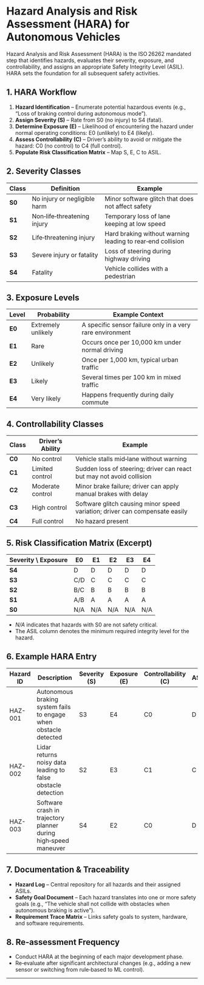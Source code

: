 # Hazard Analysis and Risk Assessment (HARA) for Autonomous Vehicles  

Hazard Analysis and Risk Assessment (HARA) is the ISO 26262 mandated step that identifies hazards, evaluates their severity, exposure, and controllability, and assigns an appropriate Safety Integrity Level (ASIL). HARA sets the foundation for all subsequent safety activities.

## 1. HARA Workflow  

1. **Hazard Identification** – Enumerate potential hazardous events (e.g., “Loss of braking control during autonomous mode”).  
2. **Assign Severity (S)** – Rate from S0 (no injury) to S4 (fatal).  
3. **Determine Exposure (E)** – Likelihood of encountering the hazard under normal operating conditions: E0 (unlikely) to E4 (likely).  
4. **Assess Controllability (C)** – Driver’s ability to avoid or mitigate the hazard: C0 (no control) to C4 (full control).  
5. **Populate Risk Classification Matrix** – Map S, E, C to ASIL.  

## 2. Severity Classes  

| Class | Definition | Example |
|-------|------------|---------|
| **S0** | No injury or negligible harm | Minor software glitch that does not affect safety |
| **S1** | Non‑life‑threatening injury | Temporary loss of lane keeping at low speed |
| **S2** | Life‑threatening injury | Hard braking without warning leading to rear‑end collision |
| **S3** | Severe injury or fatality | Loss of steering during highway driving |
| **S4** | Fatality | Vehicle collides with a pedestrian |

## 3. Exposure Levels  

| Level | Probability | Example Context |
|-------|-------------|-----------------|
| **E0** | Extremely unlikely | A specific sensor failure only in a very rare environment |
| **E1** | Rare | Occurs once per 10,000 km under normal driving |
| **E2** | Unlikely | Once per 1,000 km, typical urban traffic |
| **E3** | Likely | Several times per 100 km in mixed traffic |
| **E4** | Very likely | Happens frequently during daily commute |

## 4. Controllability Classes  

| Class | Driver’s Ability | Example |
|-------|------------------|---------|
| **C0** | No control | Vehicle stalls mid‑lane without warning |
| **C1** | Limited control | Sudden loss of steering; driver can react but may not avoid collision |
| **C2** | Moderate control | Minor brake failure; driver can apply manual brakes with delay |
| **C3** | High control | Software glitch causing minor speed variation; driver can compensate easily |
| **C4** | Full control | No hazard present |

## 5. Risk Classification Matrix (Excerpt)  

| Severity \ Exposure | E0 | E1 | E2 | E3 | E4 |
|---------------------|----|----|----|----|----|
| **S4** | D  | D  | D  | D  | D  |
| **S3** | C/D | C  | C  | C  | C  |
| **S2** | B/C | B  | B  | B  | B  |
| **S1** | A/B | A  | A  | A  | A  |
| **S0** | N/A | N/A | N/A | N/A | N/A |

- *N/A* indicates that hazards with S0 are not safety critical.  
- The ASIL column denotes the minimum required integrity level for the hazard.

## 6. Example HARA Entry  

| Hazard ID | Description | Severity (S) | Exposure (E) | Controllability (C) | ASIL |
|-----------|-------------|--------------|--------------|---------------------|------|
| HAZ-001 | Autonomous braking system fails to engage when obstacle detected | S3 | E4 | C0 | D |
| HAZ-002 | Lidar returns noisy data leading to false obstacle detection | S2 | E3 | C1 | C |
| HAZ-003 | Software crash in trajectory planner during high‑speed maneuver | S4 | E2 | C0 | D |

## 7. Documentation & Traceability  

- **Hazard Log** – Central repository for all hazards and their assigned ASILs.  
- **Safety Goal Document** – Each hazard translates into one or more safety goals (e.g., “The vehicle shall not collide with obstacles when autonomous braking is active”).  
- **Requirement Trace Matrix** – Links safety goals to system, hardware, and software requirements.  

## 8. Re‑assessment Frequency  

- Conduct HARA at the beginning of each major development phase.  
- Re‑evaluate after significant architectural changes (e.g., adding a new sensor or switching from rule‑based to ML control).  

---